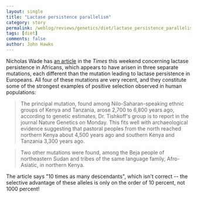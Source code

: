 ```yaml
---
layout: single 
title: "Lactase persistence parallelism" 
category: story
permalink: /weblog/reviews/genetics/diet/lactase_persistence_parallelism_2006.html
tags: [diet] 
comments: false 
author: John Hawks 
---
```



<p>
Nicholas Wade has <a href="http://www.nytimes.com/2006/12/10/science/10cnd-evolve.html">an article</a> in the <I>Times</i> this weekend concerning lactase persistence in Africans, which appears to have arisen in three separate mutations, each different than the mutation leading to lactase persistence in Europeans. All four of these mutations are very recent, and they constitute some of the strongest examples of positive selection observed in human populations: 
</p>

<blockquote>The principal mutation, found among Nilo-Saharan-speaking ethnic groups of Kenya and Tanzania, arose 2,700 to 6,800 years ago, according to genetic estimates, Dr. Tishkoff's group is to report in the journal Nature Genetics on Monday. This fits well with archaeological evidence suggesting that pastoral peoples from the north reached northern Kenya about 4,500 years ago and southern Kenya and Tanzania 3,300 years ago.</blockquote>

<blockquote>Two other mutations were found, among the Beja people of northeastern Sudan and tribes of the same language family, Afro-Asiatic, in northern Kenya.</blockquote>

<p>
The article says "10 times as many descendants", which isn't correct -- the selective advantage of these alleles is only on the order of 10 percent, not 1000 percent! 
</p>

